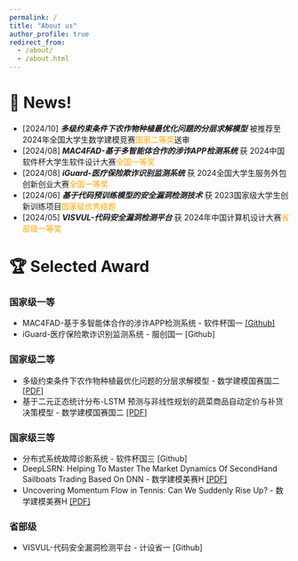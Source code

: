 ```yaml
---
permalink: /
title: "About us"
author_profile: true
redirect_from: 
  - /about/
  - /about.html
---
```


# 📰 News!
* [2024/10] **_多级约束条件下农作物种植最优化问题的分层求解模型_** 被推荐至 2024年全国大学生数学建模竞赛<font color='orange'>国家二等奖</font>送审
* [2024/08] **_MAC4FAD-基于多智能体合作的涉诈APP检测系统_** 获 2024中国软件杯大学生软件设计大赛<font color='orange'>全国一等奖</font>
* [2024/08] **_iGuard-医疗保险欺诈识别监测系统_** 获 2024全国大学生服务外包创新创业大赛<font color='orange'>全国一等奖</font>
* [2024/06] **_基于代码预训练模型的安全漏洞检测技术_** 获 2023国家级大学生创新训练项目<font color='orange'>国家级优秀结题</font>
* [2024/05] **_VISVUL-代码安全漏洞检测平台_** 获 2024年中国计算机设计大赛<font color='orange'>省部级一等奖</font>

# 🏆 Selected Award
### 国家级一等

* MAC4FAD-基于多智能体合作的涉诈APP检测系统 - 软件杯国一    [[Github]](./mac4fad)
* iGuard-医疗保险欺诈识别监测系统 - 服创国一  [Github]

### 国家级二等
* 多级约束条件下农作物种植最优化问题的分层求解模型 - 数学建模国赛国二  [[PDF]](../files/2024国赛.pdf)
* 基于二元正态统计分布-LSTM 预测与非线性规划的蔬菜商品自动定价与补货决策模型 - 数学建模国赛国二 [[PDF]](../files/2023国赛.pdf)

### 国家级三等
* 分布式系统故障诊断系统 - 软件杯国三 [Github]
* DeepLSRN: Helping To Master The Market Dynamics Of SecondHand Sailboats Trading Based On DNN - 数学建模美赛H [[PDF]](../files/DeepLSRN.pdf)
* Uncovering Momentum Flow in Tennis: Can We Suddenly Rise Up? - 数学建模美赛H [[PDF]](../files/2024美赛.pdf)

### 省部级
* VISVUL-代码安全漏洞检测平台 - 计设省一 [Github]